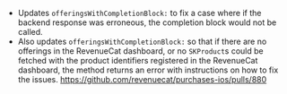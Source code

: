- Updates `offeringsWithCompletionBlock:` to fix a case where if the backend response was erroneous, the completion block would not be called. 
- Also updates `offeringsWithCompletionBlock:` so that if there are no offerings in the RevenueCat dashboard, or no `SKProduct`s could be fetched with the product identifiers registered in the RevenueCat dashboard, the method returns an error with instructions on how to fix the issues.
    https://github.com/revenuecat/purchases-ios/pulls/880
